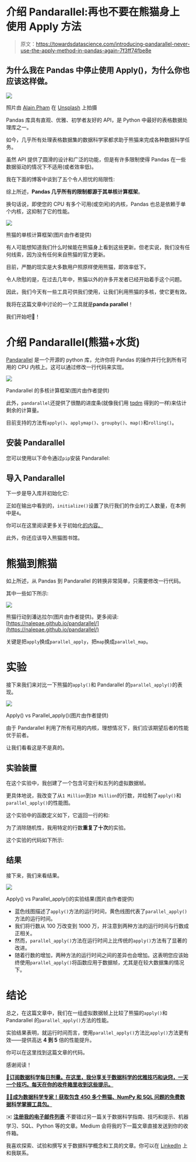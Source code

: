 # 介绍 Pandarallel:再也不要在熊猫身上使用 Apply 方法

> 原文：<https://towardsdatascience.com/introducing-pandarallel-never-use-the-apply-method-in-pandas-again-7f3ff74fbe8e>

## 为什么我在 Pandas 中停止使用 Apply()，为什么你也应该这样做。

![](img/991412cb73e6d69e3126887eba126de9.png)

照片由 [Alain Pham](https://unsplash.com/@alain_pham?utm_source=medium&utm_medium=referral) 在 [Unsplash](https://unsplash.com?utm_source=medium&utm_medium=referral) 上拍摄

Pandas 库具有直观、优雅、初学者友好的 API，是 Python 中最好的表格数据处理库之一。

如今，几乎所有处理表格数据集的数据科学家都求助于熊猫来完成各种数据科学任务。

虽然 API 提供了圆滑的设计和广泛的功能，但是有许多限制使得 Pandas 在一些数据驱动的情况下不适用(或者效率低)。

我在下面的博客中谈到了五个令人担忧的局限性:

[](/5-things-i-wish-the-pandas-library-could-do-e9017c127779)  

综上所述，**Pandas 几乎所有的限制都源于其单核计算框架**。

换句话说，即使您的 CPU 有多个可用(或空闲)的内核，Pandas 也总是依赖于单个内核，这抑制了它的性能。

![](img/9c8f9e2dc3d8aa7fc82067281fc55a78.png)

熊猫的单核计算框架(图片由作者提供)

有人可能想知道我们什么时候能在熊猫身上看到这些更新。但老实说，我们没有任何线索，因为没有任何来自熊猫的官方更新。

目前，严酷的现实是大多数用户照原样使用熊猫，即效率低下。

令人欣慰的是，在过去几年中，熊猫以外的许多开发者已经开始着手这个问题。

因此，我们今天有一些工具可供我们使用，让我们利用熊猫的多核，使它更有效。

我将在这篇文章中讨论的一个工具就是**panda parallel**！

我们开始吧🚀！

# 介绍 Pandarallel(熊猫+水货)

[Pandarallel](https://nalepae.github.io/pandarallel/) 是一个开源的 python 库，允许你将 Pandas 的操作并行化到所有可用的 CPU 内核上。这可以通过修改一行代码来实现。

![](img/78191932f5ee181890b48aa62bd9f77f.png)

Pandarallel 的多核计算框架(图片由作者提供)

此外，`pandarallel`还提供了很酷的进度条(就像我们用 [tqdm](https://github.com/tqdm/tqdm) 得到的一样)来估计剩余的计算量。

目前支持的方法有`apply()`、`applymap()`、`groupby()`、`map()`和`rolling()`。

## 安装 Pandarallel

您可以使用以下命令通过`pip`安装 Pandarallel:

## 导入 Pandarallel

下一步是导入库并初始化它:

正如在输出中看到的，`initialize()`设置了执行我们的作业的工人数量，在本例中是`4`。

你可以在这里阅读更多关于初始化[的内容。](https://nalepae.github.io/pandarallel/user_guide/)

此外，你还应该导入熊猫图书馆。

# 熊猫到熊猫

如上所述，从 Pandas 到 Pandarallel 的转换非常简单，只需要修改一行代码。

其中一些如下所示:

![](img/d2a466741d35e8d6a462be628cec000f.png)

熊猫行动到潘达拉尔(图片由作者提供)。更多阅读:[https://nalepae.github.io/pandarallel/](https://nalepae.github.io/pandarallel/)

关键是把`apply`换成`parallel_apply`，把`map`换成`parallel_map`。

# 实验

接下来我们来对比一下熊猫的`apply()`和 Pandarallel 的`parallel_apply()`的表现。

![](img/db8f169b42298add5adcd3f41918c789.png)

Apply() vs Parallel_apply()(图片由作者提供)

由于 Pandarallel 利用了所有可用的内核，理想情况下，我们应该期望后者的性能优于前者。

让我们看看这是不是真的。

## 实验装置

在这个实验中，我创建了一个包含可变行和五列的虚拟数据帧。

更具体地说，我改变了从`1 Million`到`10 Million`的行数，并绘制了`apply()`和`parallel_apply()`的性能图。

这个实验中的函数定义如下，它返回一行的和:

为了消除随机性，我用特定的行数**重复了十次**的实验。

这个实验的代码如下所示:

## 结果

接下来，我们来看结果。

![](img/6aa7f004246b7fc4ebbdc7d53942f485.png)

Apply() vs Parallel_apply()的实验结果(图片由作者提供)

*   蓝色线图描述了`apply()`方法的运行时间，黄色线图代表了`parallel_apply()`方法的运行时间。
*   我们将行数从 100 万改变到 1000 万，并注意到两种方法的运行时间与行数成正相关。
*   然而，`parallel_apply()`方法在运行时间上比传统的`apply()`方法有了显著的改进。
*   随着行数的增加，两种方法的运行时间之间的差异也会增加。这表明您应该始终使用`parallel_apply()`将函数应用于数据帧，尤其是在较大数据集的情况下。

# 结论

总之，在这篇文章中，我们在一组虚拟数据帧上比较了熊猫的`apply()`和 Pandarallel 的`parallel_apply()`方法的性能。

实验结果表明，就运行时间而言，使用`parallel_apply()`方法比`apply()`方法更有效——提供高达 **4 到 5** 倍的性能提升。

你可以在这里找到这篇文章的代码。

感谢阅读！

[🚀**订阅数据科学每日剂量。在这里，我分享关于数据科学的优雅技巧和诀窍，一天一个技巧。每天在你的收件箱里收到这些提示。**](https://avichawla.substack.com/)

[🧑‍💻**成为数据科学专家！获取包含 450 多个熊猫、NumPy 和 SQL 问题的免费数据科学掌握工具包。**](https://subscribepage.io/450q)

✉️ [**注册我的电子邮件列表**](https://medium.com/subscribe/@avi_chawla) 不要错过另一篇关于数据科学指南、技巧和提示、机器学习、SQL、Python 等的文章。Medium 会将我的下一篇文章直接发送到你的收件箱。

我喜欢探索、试验和撰写关于数据科学概念和工具的文章。你可以在 [LinkedIn](https://www.linkedin.com/in/avi-chawla/) 上和我联系。